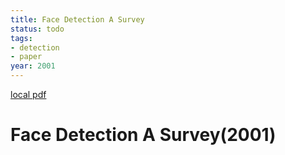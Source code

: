 ```yaml
---
title: Face Detection A Survey
status: todo
tags:
- detection
- paper
year: 2001
---
```


[local pdf](../../../pdfs/2001-Face-Detection-A-Survey.pdf)

# Face Detection A Survey(2001)
